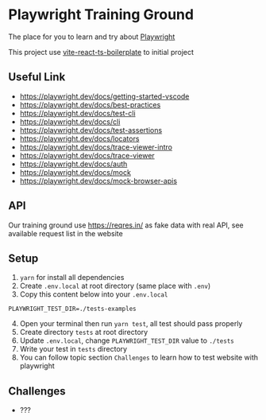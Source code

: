 # Playwright Training Ground

The place for you to learn and try about [Playwright](https://playwright.dev/)

This project use [vite-react-ts-boilerplate](https://github.com/ratchagarn/vite-react-ts-boilerplate) to initial project

## Useful Link

- https://playwright.dev/docs/getting-started-vscode
- https://playwright.dev/docs/best-practices
- https://playwright.dev/docs/test-cli
- https://playwright.dev/docs/cli
- https://playwright.dev/docs/test-assertions
- https://playwright.dev/docs/locators
- https://playwright.dev/docs/trace-viewer-intro
- https://playwright.dev/docs/trace-viewer
- https://playwright.dev/docs/auth
- https://playwright.dev/docs/mock
- https://playwright.dev/docs/mock-browser-apis


## API

Our training ground use https://reqres.in/ as fake data with real API, see available request list in the website

## Setup

1. `yarn` for install all dependencies
2. Create `.env.local` at root directory (same place with `.env`)
3. Copy this content below into your `.env.local`

```
PLAYWRIGHT_TEST_DIR=./tests-examples
```

4. Open your terminal then run `yarn test`, all test should pass properly
5. Create directory `tests` at root directory
6. Update `.env.local`, change `PLAYWRIGHT_TEST_DIR` value to `./tests`
7. Write your test in `tests` directory
8. You can follow topic section `Challenges` to learn how to test website with playwright

## Challenges

- ???
